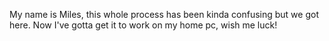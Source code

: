 My name is Miles, this whole process has been kinda confusing but we got here.
Now I've gotta get it to work on my home pc, wish me luck!